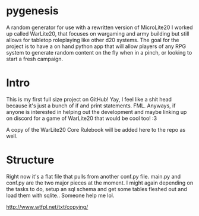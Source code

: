 # pygenesis
A random generator for use with a rewritten version of MicroLite20 I worked up called WarLite20,
that focuses on wargaming and army building but still allows for tabletop roleplaying like other
d20 systems. The goal for the project is to have a on hand python app that will allow players of
any RPG system to generate random content on the fly when in a pinch, or looking to start a fresh
campaign.

# Intro
This is my first full size project on GitHub! Yay, I feel like a shit head because it's just a bunch of if and print statements.
FML. Anyways, if anyone is interested in helping out the development and maybe linking up on discord for a game of WarLite20 that would be cool too! :3

A copy of the WarLite20 Core Rulebook will be added here to the repo as well.

# Structure
Right now it's a flat file that pulls from another conf.py file. main.py and conf.py are the two major pieces at the moment. I might again depending on the tasks to do, setup an sql schema and get some tables fleshed out and load them with sqlite.. 
Someone help me lol.

http://www.wtfpl.net/txt/copying/
